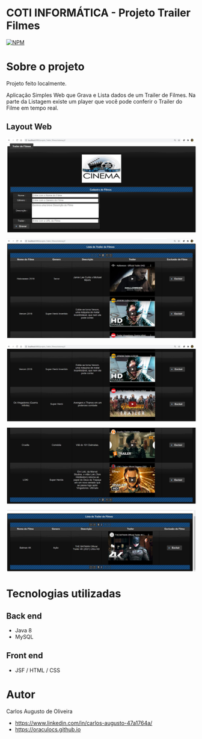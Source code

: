 # COTI INFORMÁTICA - Projeto Trailer Filmes
[![NPM](https://img.shields.io/npm/l/react)](https://github.com/oraculocs/projeto-trailer-filmes/blob/master/LICENSE) 

# Sobre o projeto

Projeto feito localmente.

Aplicação Simples Web que Grava e Lista dados de um Trailer de Filmes. Na parte da Listagem existe um player que você pode conferir o Trailer do Filme em tempo real.

## Layout Web

![Web 1](https://github.com/oraculocs/assets/blob/master/cinema/gravar.JPG)

![Web 2](https://github.com/oraculocs/assets/blob/master/cinema/list1.JPG)

![Web 3](https://github.com/oraculocs/assets/blob/master/cinema/list2.JPG)

![Web 4](https://github.com/oraculocs/assets/blob/master/cinema/list3.JPG)

![Web 5](https://github.com/oraculocs/assets/blob/master/cinema/list4.JPG)

# Tecnologias utilizadas
## Back end
- Java 8
- MySQL
## Front end
- JSF / HTML / CSS 

# Autor

Carlos Augusto de Oliveira
- https://www.linkedin.com/in/carlos-augusto-47a1764a/
- https://oraculocs.github.io



